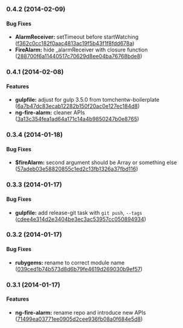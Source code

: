 <a name="0.4.2"></a>
### 0.4.2 (2014-02-09)


#### Bug Fixes

* **AlarmReceiver:** setTimeout before startWatching ([f362c0cc182f0aac4813ac19f5b43f1f8fdd678a](git://github.com/tomchentw/ng-fire-alarm.git/commit/f362c0cc182f0aac4813ac19f5b43f1f8fdd678a))
* **FireAlarm:** hide _alarmReceiver with closure function ([288700f6a11440517c70629d8ee04ba76768bde8](git://github.com/tomchentw/ng-fire-alarm.git/commit/288700f6a11440517c70629d8ee04ba76768bde8))


<a name="0.4.1"></a>
### 0.4.1 (2014-02-08)


#### Features

* **gulpfile:** adjust for gulp 3.5.0 from tomchentw-boilerplate ([6a7b47dc83ecab12282b150f20ac0e127ec184d8](git://github.com/tomchentw/ng-fire-alarm.git/commit/6a7b47dc83ecab12282b150f20ac0e127ec184d8))
* **ng-fire-alarm:** cleaner APIs ([3a13c354fea1ad64a171c14a4b9850247b0e8765](git://github.com/tomchentw/ng-fire-alarm.git/commit/3a13c354fea1ad64a171c14a4b9850247b0e8765))


<a name="0.3.4"></a>
### 0.3.4 (2014-01-18)


#### Bug Fixes

* **$fireAlarm:** second argument should be Array or something else ([57adeb03e58820855c1ed2c13fb1326a37fbd116](git://github.com/tomchentw/ng-fire-alarm.git/commit/57adeb03e58820855c1ed2c13fb1326a37fbd116))


<a name="0.3.3"></a>
### 0.3.3 (2014-01-17)


#### Bug Fixes

* **gulpfile:** add release-git task with `git push`, `--tags` ([cdee4e314d2e3404be3ec3ac53957cc050894934](git://github.com/tomchentw/ng-fire-alarm.git/commit/cdee4e314d2e3404be3ec3ac53957cc050894934))


<a name="0.3.2"></a>
### 0.3.2 (2014-01-17)


#### Bug Fixes

* **rubygems:** rename to correct module name ([039ced1b74b573d8d6b79fe4619d269030b9ef57](git://github.com/tomchentw/ng-fire-alarm.git/commit/039ced1b74b573d8d6b79fe4619d269030b9ef57))


<a name="0.3.1"></a>
### 0.3.1 (2014-01-17)


#### Features

* **ng-fire-alarm:** rename repo and introduce new APIs ([71499ea03771ee0905d2cee936fb08a0f684e5d8](git://github.com/tomchentw/ng-fire-alarm.git/commit/71499ea03771ee0905d2cee936fb08a0f684e5d8))

